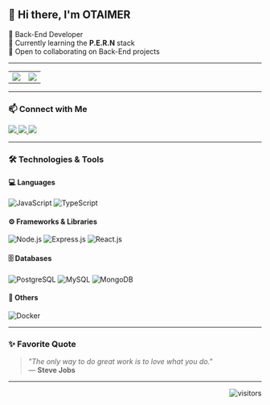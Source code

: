 ## 👋 Hi there, I'm OTAIMER

🎯 Back-End Developer  
🚀 Currently learning the **P.E.R.N** stack  
🤝 Open to collaborating on Back-End projects  

---

<table>
  <tr>
    <td>
      <img src="https://github-readme-stats.vercel.app/api?username=OTAIMER20&show_icons=true&title_color=C00102&icon_color=C00102&bg_color=ffffff&text_color=000000" />
    </td>
    <td>
      <img src="https://github-readme-stats.vercel.app/api/top-langs/?username=OTAIMER20&layout=compact&title_color=C00102&bg_color=ffffff&text_color=000000" />
    </td>
  </tr>
</table>

---

### 📫 Connect with Me

<p align="left">
  <a href="https://www.linkedin.com/in/paulo-j%C3%BAnior-343a65222/">
    <img src="https://img.shields.io/badge/-LinkedIn-0077B5?style=flat-square&logo=LinkedIn&logoColor=white" />
  </a>
  <a href="https://www.instagram.com/otaimer_">
    <img src="https://img.shields.io/badge/-Instagram-E4405F?style=flat-square&logo=instagram&logoColor=white" />
  </a>
  <a href="https://www.youtube.com/@OTAIMER_DEV">
    <img src="https://img.shields.io/badge/-YouTube-FF0000?style=flat-square&logo=youtube&logoColor=white" />
  </a>
</p>

---

### 🛠️ Technologies & Tools

#### 💻 Languages
![JavaScript](https://img.shields.io/badge/-JavaScript-F7DF1E?style=flat-square&logo=javascript&logoColor=black)
![TypeScript](https://img.shields.io/badge/-TypeScript-3178C6?style=flat-square&logo=typescript&logoColor=white)

#### ⚙️ Frameworks & Libraries
![Node.js](https://img.shields.io/badge/-Node.js-339933?style=flat-square&logo=node.js&logoColor=white)
![Express.js](https://img.shields.io/badge/-Express.js-000000?style=flat-square&logo=express&logoColor=white)
![React.js](https://img.shields.io/badge/-React-61DAFB?style=flat-square&logo=react&logoColor=black)

#### 🗄️ Databases
![PostgreSQL](https://img.shields.io/badge/-PostgreSQL-336791?style=flat-square&logo=postgresql&logoColor=white)
![MySQL](https://img.shields.io/badge/-MySQL-4479A1?style=flat-square&logo=mysql&logoColor=white)
![MongoDB](https://img.shields.io/badge/-MongoDB-47A248?style=flat-square&logo=mongodb&logoColor=white)

#### 🐳 Others
![Docker](https://img.shields.io/badge/-Docker-2496ED?style=flat-square&logo=docker&logoColor=white)

---

### ✨ Favorite Quote

> _"The only way to do great work is to love what you do."_  
> — **Steve Jobs**

---

<p align="right">
  <img src="https://visitor-badge.glitch.me/badge?page_id=OTAIMER20.OTAIMER20" alt="visitors"/>
</p>
